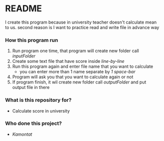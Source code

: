 # README #

I create this program because in university teacher doesn't calculate mean to us.
second reason is I want to practice read and write file in advance way

### How this program run

1. Run program one time, that program will create new folder call *inputFolder*
2. Create some text file that have score inside *line-by-line*
3. Run this program again and enter file name that you want to calculate
    - you can enter more than 1 name separate by *1 space-bar*   
4. Program will ask you that you want to calculate again or not
5. If program finish, it wil create new folder call *outputFolder* and put output file in there

### What is this repository for?

* Calculate score in university

### Who done this project? ###

- *Kamontat*
